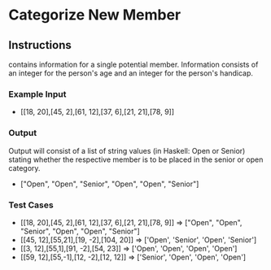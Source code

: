 # Categorize New Member

## Instructions
contains information for a single potential member. Information consists of an integer for the person's age and an integer for the person's handicap.

### Example Input
* [[18, 20],[45, 2],[61, 12],[37, 6],[21, 21],[78, 9]]

### Output
Output will consist of a list of string values (in Haskell: Open or Senior) stating whether the respective member is to be placed in the senior or open category.
* ["Open", "Open", "Senior", "Open", "Open", "Senior"]

### Test Cases
* [[18, 20],[45, 2],[61, 12],[37, 6],[21, 21],[78, 9]] =>  ["Open", "Open", "Senior", "Open", "Open", "Senior"] 
* [[45, 12],[55,21],[19, -2],[104, 20]] => ['Open', 'Senior', 'Open', 'Senior']
* [[3, 12],[55,1],[91, -2],[54, 23]] => ['Open', 'Open', 'Open', 'Open']
* [[59, 12],[55,-1],[12, -2],[12, 12]] => ['Senior', 'Open', 'Open', 'Open']
